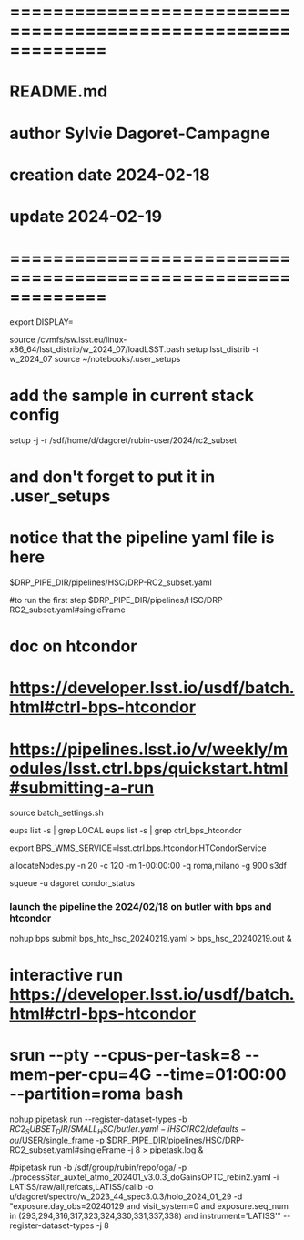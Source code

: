 # =============================================================
# README.md
# author Sylvie Dagoret-Campagne
# creation date 2024-02-18
# update 2024-02-19
# =============================================================



export DISPLAY=

source /cvmfs/sw.lsst.eu/linux-x86_64/lsst_distrib/w_2024_07/loadLSST.bash
setup lsst_distrib -t w_2024_07
source ~/notebooks/.user_setups

# add the sample in current stack config
setup -j -r /sdf/home/d/dagoret/rubin-user/2024/rc2_subset
# and don't forget to put it in .user_setups

# notice that the pipeline yaml file is here
$DRP_PIPE_DIR/pipelines/HSC/DRP-RC2_subset.yaml

#to run the first step 
$DRP_PIPE_DIR/pipelines/HSC/DRP-RC2_subset.yaml#singleFrame 

# doc on htcondor
# https://developer.lsst.io/usdf/batch.html#ctrl-bps-htcondor
# https://pipelines.lsst.io/v/weekly/modules/lsst.ctrl.bps/quickstart.html#submitting-a-run

source batch_settings.sh 

eups list -s | grep LOCAL
eups list -s | grep ctrl_bps_htcondor

export BPS_WMS_SERVICE=lsst.ctrl.bps.htcondor.HTCondorService

allocateNodes.py -n 20 -c 120 -m 1-00:00:00 -q roma,milano -g 900 s3df

squeue -u dagoret
condor_status

### launch the pipeline the 2024/02/18 on butler with bps and htcondor
nohup bps submit bps_htc_hsc_20240219.yaml  > bps_hsc_20240219.out &



# interactive run https://developer.lsst.io/usdf/batch.html#ctrl-bps-htcondor
# srun --pty --cpus-per-task=8 --mem-per-cpu=4G --time=01:00:00 --partition=roma bash
nohup pipetask run --register-dataset-types -b $RC2_SUBSET_DIR/SMALL_HSC/butler.yaml -i HSC/RC2/defaults -o u/$USER/single_frame -p $DRP_PIPE_DIR/pipelines/HSC/DRP-RC2_subset.yaml#singleFrame -j 8 > pipetask.log	 &



#pipetask run -b /sdf/group/rubin/repo/oga/ -p ./processStar_auxtel_atmo_202401_v3.0.3_doGainsOPTC_rebin2.yaml -i LATISS/raw/all,refcats,LATISS/calib -o u/dagoret/spectro/w_2023_44_spec3.0.3/holo_2024_01_29 -d "exposure.day_obs=20240129 and visit_system=0 and exposure.seq_num in (293,294,316,317,323,324,330,331,337,338) and instrument='LATISS'" --register-dataset-types -j 8
